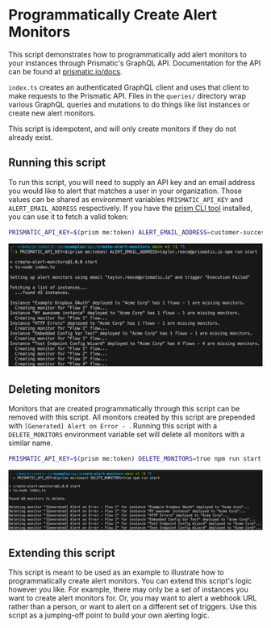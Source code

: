 # Programmatically Create Alert Monitors

This script demonstrates how to programmatically add alert monitors to your instances through Prismatic's GraphQL API.
Documentation for the API can be found at [prismatic.io/docs](https://prismatic.io/docs/api/api-overview/).

`index.ts` creates an authenticated GraphQL client and uses that client to make requests to the Prismatic API.
Files in the `queries/` directory wrap various GraphQL queries and mutations to do things like list instances or create new alert monitors.

This script is idempotent, and will only create monitors if they do not already exist.

## Running this script

To run this script, you will need to supply an API key and an email address you would like to alert that matches a user in your organization.
Those values can be shared as environment variables `PRISMATIC_API_KEY` and `ALERT_EMAIL_ADDRESS` respectively.
If you have the [prism CLI tool](https://www.npmjs.com/package/@prismatic-io/prism) installed, you can use it to fetch a valid token:

```bash
PRISMATIC_API_KEY=$(prism me:token) ALERT_EMAIL_ADDRESS=customer-success@example.com npm run start
```

![Screenshot of creating alert monitors](screenshots/create-monitors.png)

## Deleting monitors

Monitors that are created programmatically through this script can be removed with this script.
All monitors created by this script are prepended with `[Generated] Alert on Error - `.
Running this script with a `DELETE_MONITORS` environment variable set will delete all monitors with a similar name.

```bash
PRISMATIC_API_KEY=$(prism me:token) DELETE_MONITORS=true npm run start
```

![Screenshot of deleting alert monitors](screenshots/delete-monitors.png)

## Extending this script

This script is meant to be used as an example to illustrate how to programmatically create alert monitors.
You can extend this script's logic however you like.
For example, there may only be a set of instances you want to create alert monitors for.
Or, you may want to alert a webhook URL rather than a person, or want to alert on a different set of triggers.
Use this script as a jumping-off point to build your own alerting logic.
